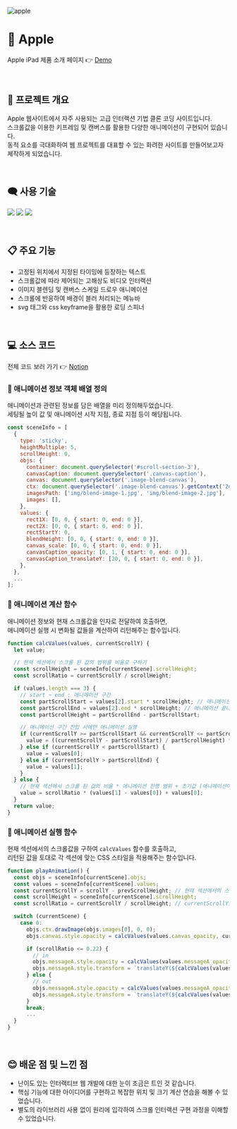 ![apple](https://user-images.githubusercontent.com/110226567/213878791-c39e31ca-01e6-4728-b8b9-9374b6249ba0.png)

# 🍎 Apple

Apple iPad 제품 소개 페이지 👉 [Demo](https://gardenny.github.io/apple/)

<br />

## 📢 프로젝트 개요

Apple 웹사이트에서 자주 사용되는 고급 인터랙션 기법 클론 코딩 사이트입니다.<br />
스크롤값을 이용한 키프레임 및 캔버스를 활용한 다양한 애니메이션이 구현되어 있습니다.<br />
동적 요소를 극대화하여 웹 프로젝트를 대표할 수 있는 화려한 사이트를 만들어보고자 제작하게 되었습니다.

<br />

## 🗨️ 사용 기술

<p>
  <img src="https://img.shields.io/badge/HTML-e34f26?style=flat-square&logo=HTML5&logoColor=white"/>
  <img src="https://img.shields.io/badge/CSS-1572b6?style=flat-square&logo=CSS3&logoColor=white"/>
  <img src="https://img.shields.io/badge/JavaScript-f7df1e?style=flat-square&logo=JavaScript&logoColor=white"/>
</p>

<br />

## 📋 주요 기능

- 고정된 위치에서 지정된 타이밍에 등장하는 텍스트
- 스크롤값에 따라 제어되는 고해상도 비디오 인터랙션
- 이미지 블렌딩 및 캔버스 스케일 드로우 애니메이션
- 스크롤에 반응하여 배경이 블러 처리되는 메뉴바
- svg 태그와 css keyframe을 활용한 로딩 스피너

<br />

## 💻 소스 코드

전체 코드 보러 가기 👉 [Notion](https://imjone.notion.site/Apple-ba7b279ed3c643eb88a3439cb004d3c3?pvs=4)

### 📍 애니메이션 정보 객체 배열 정의

애니메이션과 관련된 정보를 담은 배열을 미리 정의해두었습니다.<br />
세팅될 높이 값 및 애니메이션 시작 지점, 종료 지점 등이 해당됩니다.

```javascript
const sceneInfo = [
  {
    type: 'sticky',
    heightMultiple: 5,
    scrollHeight: 0,
    objs: {
      container: document.querySelector('#scroll-section-3'),
      canvasCaption: document.querySelector('.canvas-caption'),
      canvas: document.querySelector('.image-blend-canvas'),
      ctx: document.querySelector('.image-blend-canvas').getContext('2d'),
      imagesPath: ['img/blend-image-1.jpg', 'img/blend-image-2.jpg'],
      images: [],
    },
    values: {
      rect1X: [0, 0, { start: 0, end: 0 }],
      rect2X: [0, 0, { start: 0, end: 0 }],
      rectStartY: 0,
      blendHeight: [0, 0, { start: 0, end: 0 }],
      canvas_scale: [0, 0, { start: 0, end: 0 }],
      canvasCaption_opacity: [0, 1, { start: 0, end: 0 }],
      canvasCaption_translateY: [20, 0, { start: 0, end: 0 }],
    },
  },
  ...
];
```

### 📍 애니메이션 계산 함수

애니메이션 정보와 현재 스크롤값을 인자로 전달하여 호출하면,<br />
애니메이션 실행 시 변화될 값들을 계산하여 리턴해주는 함수입니다.

```javascript
function calcValues(values, currentScrollY) {
  let value;

  // 현재 섹션에서 스크롤 된 값의 범위를 비율로 구하기
  const scrollHeight = sceneInfo[currentScene].scrollHeight;
  const scrollRatio = currentScrollY / scrollHeight;

  if (values.length === 3) {
    // start ~ end : 애니메이션 구간
    const partScrollStart = values[2].start * scrollHeight; // 애니메이션 시작 지점
    const partScrollEnd = values[2].end * scrollHeight; // 애니메이션 끝나는 지점
    const partScrollHeight = partScrollEnd - partScrollStart;

    // 애니메이션 구간 진입 시에만 애니메이션 실행
    if (currentScrollY >= partScrollStart && currentScrollY <= partScrollEnd) {
      value = ((currentScrollY - partScrollStart) / partScrollHeight) * (values[1] - values[0]) + values[0];
    } else if (currentScrollY < partScrollStart) {
      value = values[0];
    } else if (currentScrollY > partScrollEnd) {
      value = values[1];
    }
  } else {
    // 현재 섹션에서 스크롤 된 값의 비율 * 애니메이션 진행 범위 + 초기값 (애니메이션이 시작 지점)
    value = scrollRatio * (values[1] - values[0]) + values[0];
  }
  return value;
}
```

### 📍 애니메이션 실행 함수

현재 섹션에서의 스크롤값을 구하여 `calcValues` 함수를 호출하고,<br />
리턴된 값을 토대로 각 섹션에 맞는 CSS 스타일을 적용해주는 함수입니다.

```javascript
function playAnimation() {
  const objs = sceneInfo[currentScene].objs;
  const values = sceneInfo[currentScene].values;
  const currentScrollY = scrollY - prevScrollHeight; // 현재 섹션에서의 스크롤값
  const scrollHeight = sceneInfo[currentScene].scrollHeight;
  const scrollRatio = currentScrollY / scrollHeight; // currentScrollY를 비율로 나타낸 변수

  switch (currentScene) {
    case 0:
      objs.ctx.drawImage(objs.images[0], 0, 0);
      objs.canvas.style.opacity = calcValues(values.canvas_opacity, currentScrollY);

      if (scrollRatio <= 0.22) {
        // in
        objs.messageA.style.opacity = calcValues(values.messageA_opacity_in, currentScrollY); // 0 ~ 1
        objs.messageA.style.transform = `translateY(${calcValues(values.messageA_translateY_in, currentScrollY)}%)`; // 20 ~ 0
      } else {
        // out
        objs.messageA.style.opacity = calcValues(values.messageA_opacity_out, currentScrollY); // 1 ~ 0
        objs.messageA.style.transform = `translateY(${calcValues(values.messageA_translateY_out, currentScrollY)}%)`; // 0 ~ -20
      }
      break;
      ...
  }
}
```

<br />

## 😊 배운 점 및 느낀 점

- 난이도 있는 인터랙티브 웹 개발에 대한 눈이 조금은 트인 것 같습니다.
- 핵심 기능에 대한 아이디어를 구현하고 복잡한 위치 및 크기 계산 연습을 해볼 수 있었습니다.
- 별도의 라이브러리 사용 없이 원리에 입각하여 스크롤 인터랙션 구현 과정을 이해할 수 있었습니다.
